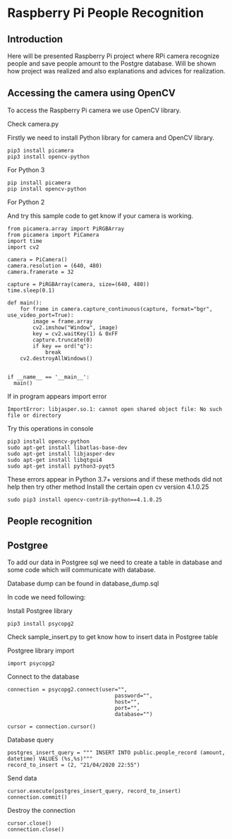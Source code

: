 # Raspberry Pi People Recognition

## Introduction

Here will be presented Raspberry Pi project where RPi camera recognize people and save people amount to the Postgre database.
Will be shown how project was realized and also explanations and advices for realization.

## Accessing the camera using OpenCV

To access the Raspberry Pi camera we use OpenCV library. 

Check camera.py

Firstly we need to install Python library for camera and OpenCV library. 
```
pip3 install picamera
pip3 install opencv-python
```
For Python 3
```
pip install picamera
pip install opencv-python
```
For Python 2

And try this sample code to get know if your camera is working.
```
from picamera.array import PiRGBArray
from picamera import PiCamera
import time
import cv2

camera = PiCamera()
camera.resolution = (640, 480)
camera.framerate = 32

capture = PiRGBArray(camera, size=(640, 480))
time.sleep(0.1)

def main():
    for frame in camera.capture_continuous(capture, format="bgr", use_video_port=True):
        image = frame.array
        cv2.imshow("Window", image)
        key = cv2.waitKey(1) & 0xFF
        capture.truncate(0)
        if key == ord("q"):
            break
    cv2.destroyAllWindows()
    
      
if __name__ == '__main__':
  main()
```
If in program appears import error
```
ImportError: libjasper.so.1: cannot open shared object file: No such file or directory
```
Try this operations in console
```
pip3 install opencv-python
sudo apt-get install libatlas-base-dev
sudo apt-get install libjasper-dev
sudo apt-get install libqtgui4
sudo apt-get install python3-pyqt5
```

These errors appear in Python 3.7+ versions and if these methods did not help then try other method
Install the certain open cv version 4.1.0.25
```
sudo pip3 install opencv-contrib-python==4.1.0.25
```
## People recognition

## Postgree

To add our data in Postgree sql we need to create a table in database and some code which will communicate with database.

Database dump can be found in database_dump.sql

In code we need following:

Install Postgree library

```
pip3 install psycopg2
```

Check sample_insert.py to get know how to insert data in Postgree table

Postgree library import
```
import psycopg2
```

Connect to the database
```
connection = psycopg2.connect(user="",
                                  password="",
                                  host="",
                                  port="",
                                  database="")

cursor = connection.cursor()
```

Database query
```
postgres_insert_query = """ INSERT INTO public.people_record (amount, datetime) VALUES (%s,%s)"""
record_to_insert = (2, "21/04/2020 22:55")
```

Send data
```
cursor.execute(postgres_insert_query, record_to_insert)
connection.commit()
```
Destroy the connection

```
cursor.close()
connection.close()
```
